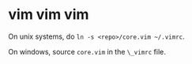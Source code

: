 # vim vim vim

On unix systems, do `ln -s <repo>/core.vim ~/.vimrc`.

On windows, source `core.vim` in the `\_vimrc` file.
